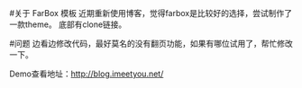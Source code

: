 #关于 FarBox 模板
近期重新使用博客，觉得farbox是比较好的选择，尝试制作了一款theme。
底部有clone链接。

#问题
边看边修改代码，最好莫名的没有翻页功能，如果有哪位试用了，帮忙修改一下。

Demo查看地址：http://blog.imeetyou.net/
